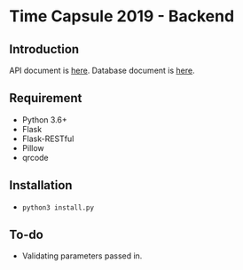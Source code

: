 # Time Capsule 2019 - Backend
## Introduction
API document is [here](./docs/API.md). Database document is [here](./docs/Database.md).

## Requirement
* Python 3.6+
* Flask
* Flask-RESTful
* Pillow
* qrcode

## Installation
* `python3 install.py` 

## To-do
* Validating parameters passed in.
